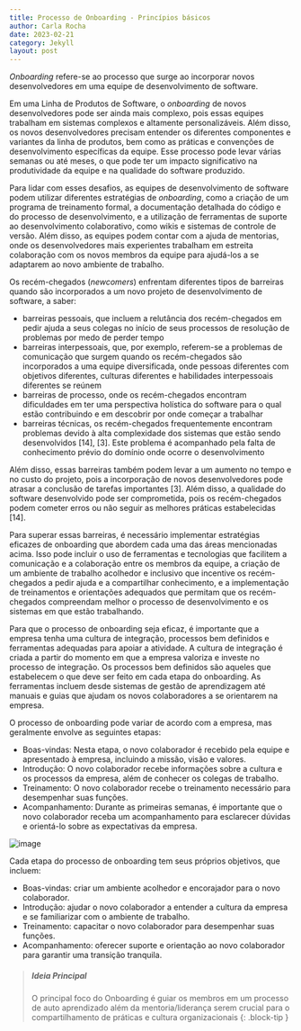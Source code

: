 ```yaml
---
title: Processo de Onboarding - Princípios básicos
author: Carla Rocha
date: 2023-02-21
category: Jekyll
layout: post
---
```


*Onboarding* refere-se ao processo que surge ao incorporar novos desenvolvedores em uma equipe de desenvolvimento de software.

Em uma Linha de Produtos de Software, o *onboarding* de novos desenvolvedores pode ser ainda mais complexo, pois essas equipes trabalham em sistemas complexos e altamente personalizáveis. Além disso, os novos desenvolvedores precisam entender os diferentes componentes e variantes da linha de produtos, bem como as práticas e convenções de desenvolvimento específicas da equipe. Esse processo pode levar várias semanas ou até meses, o que pode ter um impacto significativo na produtividade da equipe e na qualidade do software produzido.


Para lidar com esses desafios, as equipes de desenvolvimento de software podem utilizar diferentes estratégias de *onboarding*, como a criação de um programa de treinamento formal, a documentação detalhada do código e do processo de desenvolvimento, e a utilização de ferramentas de suporte ao desenvolvimento colaborativo, como wikis e sistemas de controle de versão. Além disso, as equipes podem contar com a ajuda de mentorias, onde os desenvolvedores mais experientes trabalham em estreita colaboração com os novos membros da equipe para ajudá-los a se adaptarem ao novo ambiente de trabalho.

Os recém-chegados (*newcomers*) enfrentam diferentes tipos de barreiras quando são incorporados a um novo projeto de desenvolvimento de software, a saber:
- barreiras pessoais, que incluem a relutância dos recém-chegados em pedir ajuda a seus colegas no início de seus processos de resolução de problemas por medo de perder tempo
- barreiras interpessoais, que, por exemplo, referem-se a problemas de comunicação que surgem quando os recém-chegados são incorporados a uma equipe diversificada, onde pessoas diferentes com objetivos diferentes, culturas diferentes e habilidades interpessoais diferentes se reúnem 
- barreiras de processo, onde os recém-chegados encontram dificuldades em ter uma perspectiva holística do software para o qual estão contribuindo e em descobrir por onde começar a trabalhar
- barreiras técnicas, os recém-chegados frequentemente encontram problemas devido à alta complexidade dos sistemas que estão sendo desenvolvidos [14], [3]. Este problema é acompanhado pela falta de conhecimento prévio do domínio onde ocorre o desenvolvimento 

Além disso, essas barreiras também podem levar a um aumento no tempo e no custo do projeto, pois a incorporação de novos desenvolvedores pode atrasar a conclusão de tarefas importantes [3]. Além disso, a qualidade do software desenvolvido pode ser comprometida, pois os recém-chegados podem cometer erros ou não seguir as melhores práticas estabelecidas [14].

Para superar essas barreiras, é necessário implementar estratégias eficazes de onboarding que abordem cada uma das áreas mencionadas acima. Isso pode incluir o uso de ferramentas e tecnologias que facilitem a comunicação e a colaboração entre os membros da equipe, a criação de um ambiente de trabalho acolhedor e inclusivo que incentive os recém-chegados a pedir ajuda e a compartilhar conhecimento, e a implementação de treinamentos e orientações adequados que permitam que os recém-chegados compreendam melhor o processo de desenvolvimento e os sistemas em que estão trabalhando.

Para que o processo de onboarding seja eficaz, é importante que a empresa tenha uma cultura de integração, processos bem definidos e ferramentas adequadas para apoiar a atividade. A cultura de integração é criada a partir do momento em que a empresa valoriza e investe no processo de integração. Os processos bem definidos são aqueles que estabelecem o que deve ser feito em cada etapa do onboarding. As ferramentas incluem desde sistemas de gestão de aprendizagem até manuais e guias que ajudam os novos colaboradores a se orientarem na empresa.

O processo de onboarding pode variar de acordo com a empresa, mas geralmente envolve as seguintes etapas:

- Boas-vindas: Nesta etapa, o novo colaborador é recebido pela equipe e apresentado à empresa, incluindo a missão, visão e valores.
- Introdução: O novo colaborador recebe informações sobre a cultura e os processos da empresa, além de conhecer os colegas de trabalho.
- Treinamento: O novo colaborador recebe o treinamento necessário para desempenhar suas funções.
- Acompanhamento: Durante as primeiras semanas, é importante que o novo colaborador receba um acompanhamento para esclarecer dúvidas e orientá-lo sobre as expectativas da empresa.

![image](../assets/figs/boss.png)

Cada etapa do processo de onboarding tem seus próprios objetivos, que incluem:

- Boas-vindas: criar um ambiente acolhedor e encorajador para o novo colaborador.
- Introdução: ajudar o novo colaborador a entender a cultura da empresa e se familiarizar com o ambiente de trabalho.
- Treinamento: capacitar o novo colaborador para desempenhar suas funções.
- Acompanhamento: oferecer suporte e orientação ao novo colaborador para garantir uma transição tranquila.




> ##### Ideia Principal
>
> O principal foco do Onboarding é guiar os membros em um processo de auto aprendizado 
> além da mentoria/liderança serem crucial para o compartilhamento de práticas e cultura organizacionais
{: .block-tip }